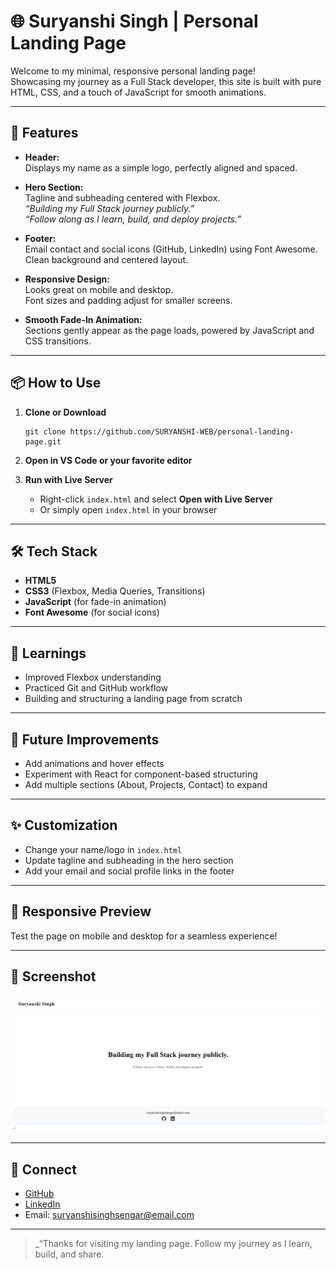 # 🌐 Suryanshi Singh | Personal Landing Page

Welcome to my minimal, responsive personal landing page!  
Showcasing my journey as a Full Stack developer, this site is built with pure HTML, CSS, and a touch of JavaScript for smooth animations.

---

## 🚀 Features

- **Header:**  
  Displays my name as a simple logo, perfectly aligned and spaced.

- **Hero Section:**  
  Tagline and subheading centered with Flexbox.  
  _“Building my Full Stack journey publicly.”_  
  _“Follow along as I learn, build, and deploy projects.”_

- **Footer:**  
  Email contact and social icons (GitHub, LinkedIn) using Font Awesome.  
  Clean background and centered layout.

- **Responsive Design:**  
  Looks great on mobile and desktop.  
  Font sizes and padding adjust for smaller screens.

- **Smooth Fade-In Animation:**  
  Sections gently appear as the page loads, powered by JavaScript and CSS transitions.

---

## 📦 How to Use

1. **Clone or Download**  
   ```
   git clone https://github.com/SURYANSHI-WEB/personal-landing-page.git
   ```

2. **Open in VS Code or your favorite editor**

3. **Run with Live Server**  
   - Right-click `index.html` and select **Open with Live Server**  
   - Or simply open `index.html` in your browser

---

## 🛠️ Tech Stack

- **HTML5**
- **CSS3** (Flexbox, Media Queries, Transitions)
- **JavaScript** (for fade-in animation)
- **Font Awesome** (for social icons)

---

## 💯 Learnings
- Improved Flexbox understanding
- Practiced Git and GitHub workflow
- Building and structuring a landing page from scratch

---

## 👀 Future Improvements
- Add animations and hover effects
- Experiment with React for component-based structuring
- Add multiple sections (About, Projects, Contact) to expand

---

## ✨ Customization

- Change your name/logo in `index.html`
- Update tagline and subheading in the hero section
- Add your email and social profile links in the footer

---

## 📱 Responsive Preview

Test the page on mobile and desktop for a seamless experience!

---

## 🎨 Screenshot

![Landing Page Screenshot](screenshot.png)

---

## 🤝 Connect

- [GitHub](https://github.com/SURYANSHI-WEB)
- [LinkedIn](https://linkedin.com/in/suryanshi-singh-sengar)
- Email: suryanshisinghsengar@email.com

---

> _“Thanks for visiting my landing page. Follow my journey as I learn, build, and share.
